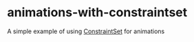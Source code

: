 # animations-with-constraintset
A simple example of using [ConstraintSet](https://developer.android.com/reference/android/support/constraint/ConstraintSet) for animations
